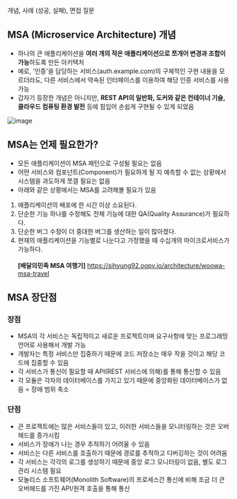 개념, 사례 (성공, 실패), 면접 질문

## MSA (Microservice Architecture) 개념 ##
- 하나의 큰 애플리케이션을 **여러 개의 작은 애플리케이션으로 쪼개어 변경과 조합이 가능**하도록 만든 아키텍처
- 예로, '인증'을 담당하는 서비스(auth.example.com)의 구체적인 구현 내용을 모르더라도, 다른 서비스에서 약속된 인터페이스를 이용하여 해당 인증 서비스를 사용 가능
- 갑자기 등장한 개념은 아니지만, **REST API의 일반화, 도커와 같은 컨테이너 기술, 클라우드 컴퓨팅 환경 발전** 등에 힘입어 손쉽게 구현될 수 있게 되었음

![image](https://github.com/xodbs1123/MSA/assets/61976898/f1c4df59-d614-4969-9294-5319d5af6beb)

## MSA는 언제 필요한가? ##
- 모든 애플리케이션이 MSA 패턴으로 구성될 필요는 없음
- 어떤 서비스와 컴포넌트(Component)가 필요하게 될 지 예측할 수 없는 상황에서 시스템을 과도하게 쪼갤 필요는 없음
- 아래와 같은 상황에서는 MSA를 고려해볼 필요가 있음
1. 애플리케이션의 배포에 한 시간 이상 소요된다.
2. 단순한 기능 하나를 수정해도 전체 기능에 대한 QA(Quality Assurance)가 필요하다.
3. 단순한 버그 수정이 더 중대한 버그를 생산하는 일이 많아졌다.
4. 현재의 애플리케이션을 기능별로 나눈다고 가정했을 때 수십개의 마이크로서비스가 가능하다.
<br><br>
**[배달의민족 MSA 여행기]**
https://sihyung92.oopy.io/architecture/woowa-msa-travel

## MSA 장단점 ###
### 장점 ###
- MSA의 각 서비스는 독립적이고 새로운 프로젝트이며 요구사항에 맞는 프로그래밍 언어로 사용해서 개발 가능
- 개발자는 특정 서비스만 집중하기 때문에 코드 저장소는 매우 작을 것이고 해당 코드에 집중할 수 있음
- 각 서비스가 통신이 필요할 때 API(REST 서비스에 의해)를 통해 통신할 수 있음
- 각 모듈은 각자의 데이터베이스를 가지고 있기 때문에 중앙화된 데이터베이스가 없음 = 장애 범위 축소

### 단점 ###
- 큰 프로젝트에는 많은 서비스들이 있고, 이러한 서비스들을 모니터링하는 것은 오버헤드를 증가시킴
- 서비스가 장애가 나는 경우 추적하기 어려울 수 있음
- 서비스는 다른 서비스를 호출하기 때문에 경로를 추적하고 디버깅하는 것이 어려움
- 각 서비스는 각각의 로그를 생성하기 때문에 중앙 로그 모니터링이 없음, 별도 로그 관리 시스템 필요
- 모놀리스 소프트웨어(Monolith Software)의 프로세스간 통신에 비해 조금 더 큰 오버헤드를 가진 API/원격 호출을 통해 통신
